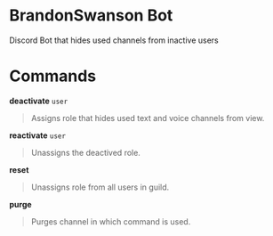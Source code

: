 

# BrandonSwanson Bot
Discord Bot that hides used channels from inactive users

# Commands 
**deactivate** `user`
> Assigns role that hides used text and voice channels from view.
> 
**reactivate** `user`
> Unassigns the deactived role.
> 
**reset** 
> Unassigns role from all users in guild.
> 
**purge**
> Purges channel in which command is used.
